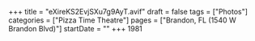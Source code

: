 +++
title = "eXireKS2EvjSXu7g9AyT.avif"
draft = false
tags = ["Photos"]
categories = ["Pizza Time Theatre"]
pages = ["Brandon, FL (1540 W Brandon Blvd)"]
startDate = ""
+++
1981
